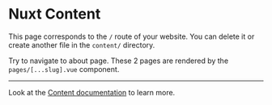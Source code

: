 # Nuxt Content

This page corresponds to the `/` route of your website. You can delete it or create another file in the `content/` directory.

Try to navigate to about page. These 2 pages are rendered by the `pages/[...slug].vue` component.

---

Look at the [Content documentation](https://content.nuxtjs.org/) to learn more.
